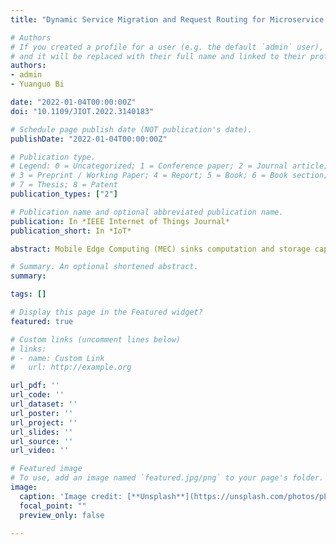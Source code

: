 ```yaml
---
title: "Dynamic Service Migration and Request Routing for Microservice in Multi-cell Mobile Edge Computing"

# Authors
# If you created a profile for a user (e.g. the default `admin` user), write the username (folder name) here 
# and it will be replaced with their full name and linked to their profile.
authors:
- admin
- Yuanguo Bi

date: "2022-01-04T00:00:00Z"
doi: "10.1109/JIOT.2022.3140183"

# Schedule page publish date (NOT publication's date).
publishDate: "2022-01-04T00:00:00Z"

# Publication type.
# Legend: 0 = Uncategorized; 1 = Conference paper; 2 = Journal article;
# 3 = Preprint / Working Paper; 4 = Report; 5 = Book; 6 = Book section;
# 7 = Thesis; 8 = Patent
publication_types: ["2"]

# Publication name and optional abbreviated publication name.
publication: In *IEEE Internet of Things Journal*
publication_short: In *IoT*

abstract: Mobile Edge Computing (MEC) sinks computation and storage capacities to network edge, where it is close to users to support delay-sensitive services. However, due to the dynamic and stochastic properties of MEC networks, the deployed services may be frequently migrated among edge servers to follow the mobility of users, which greatly increases the network operational cost. In this paper, considering the service migration cost brought by user mobility, we study the joint optimization problem of service deployment and request routing decisions to maximize the long-term network utility of MEC networks. Firstly, we propose a Lyapunov optimization-based online service migration algorithm to decompose the continuous optimization problem into a number of one-slot online optimization problems. Then, to address the NP-hard issue of one-slot optimization, we use a randomized rounding technique to implement service migration and request routing. Furthermore, through a closed-form theoretical analysis, we prove that the proposed algorithm not only greatly meets the local user requests and enables approximate performance guarantees, but also adaptively balances the service migration cost and system performance online. Finally, extensive simulations are conducted, which demonstrate that our algorithm can efficiently utilize the storage and computation resources of edge servers, and maximize the long-term network utility while ensuring the stability of service migration cost.

# Summary. An optional shortened abstract.
summary: 

tags: []

# Display this page in the Featured widget?
featured: true

# Custom links (uncomment lines below)
# links:
# - name: Custom Link
#   url: http://example.org

url_pdf: ''
url_code: ''
url_dataset: ''
url_poster: ''
url_project: ''
url_slides: ''
url_source: ''
url_video: ''

# Featured image
# To use, add an image named `featured.jpg/png` to your page's folder. 
image:
  caption: 'Image credit: [**Unsplash**](https://unsplash.com/photos/pLCdAaMFLTE)'
  focal_point: ""
  preview_only: false

---
```



